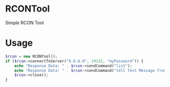 # RCONTool
Simple RCON Tool

# Usage
```php
$rcon = new RCONTool();
if ($rcon->connectToServer("0.0.0.0", 19132, "myPassword")) {
    echo "Response Data: " . $rcon->sendCommand("list");
    echo "Response Data: " . $rcon->sendCommand("tell Test Message from RCON");
    $rcon->close();
}
```
